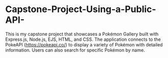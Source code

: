 # Capstone-Project-Using-a-Public-API-
This is my capstone project that showcases a Pokémon Gallery built with Express.js, Node.js, EJS, HTML, and CSS. The application connects to the PokeAPI (https://pokeapi.co/) to display a variety of Pokémon with detailed information. Users can also search for specific Pokémon by name.
